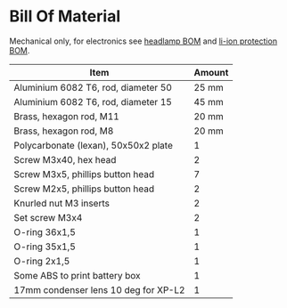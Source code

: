 Bill Of Material
================

Mechanical only, for electronics see [headlamp BOM](../pcb/headlamp/BOM.csv)
and [li-ion protection BOM](../pcb/liion_protection/BOM.csv).

| Item					| Amount|
|---------------------------------------|-------|
| Aluminium 6082 T6, rod, diameter 50	| 25 mm	|
| Aluminium 6082 T6, rod, diameter 15	| 45 mm	|
| Brass, hexagon rod, M11		| 20 mm	|
| Brass, hexagon rod, M8		| 20 mm	|
| Polycarbonate (lexan), 50x50x2 plate	| 1	|
| Screw M3x40, hex head			| 2	|
| Screw M3x5, phillips button head	| 7	|
| Screw M2x5, phillips button head	| 2	|
| Knurled nut M3 inserts		| 2	|
| Set screw M3x4			| 2	|
| O-ring 36x1,5				| 1	|
| O-ring 35x1,5				| 1	|
| O-ring 2x1,5				| 1	|
| Some ABS to print battery box		| 1	|
| 17mm condenser lens 10 deg for XP-L2	| 1	|

